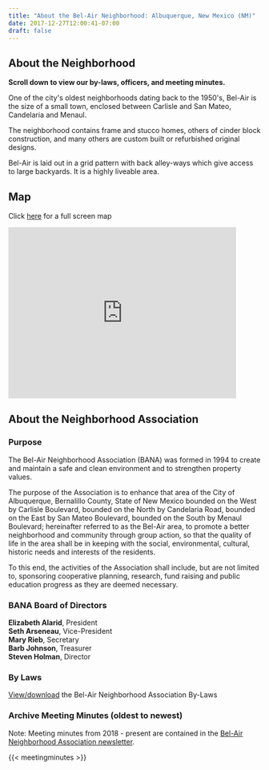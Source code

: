 ```yaml
---
title: "About the Bel-Air Neighborhood: Albuquerque, New Mexico (NM)"
date: 2017-12-27T12:00:41-07:00
draft: false
---
```


<section class="middle-content">
	<h2>About the Neighborhood</h2>
	<p><strong>Scroll down to view our by-laws, officers, and meeting minutes.</strong></p>
	<p>One of the city's oldest neighborhoods dating back to the 1950's, Bel-Air is the size of a small town, enclosed between Carlisle and San Mateo, Candelaria and Menaul.</p>
	<p>The neighborhood contains frame and stucco homes, others of cinder block construction, and many others are custom built or refurbished original designs.</p>
	<p>Bel-Air is laid out in a grid pattern with back alley-ways which give access to large backyards. It is a highly liveable area.</p>
</section>

<section class="middle-content">
	<h2>Map</h2>
	<p>Click <a href="https://goo.gl/maps/tQwVCCsAGZ8QVNAbA">here</a> for a full screen map</p>
	<p><iframe src="https://www.google.com/maps/embed?pb=!1m18!1m12!1m3!1d13055.433487784243!2d-106.60404371727206!3d35.11024723875553!2m3!1f0!2f0!3f0!3m2!1i1024!2i768!4f13.1!3m3!1m2!1s0x872274cdc2a9f6db%3A0xc6a9cab7f54a77e8!2sBel-Air%2C%20Albuquerque%2C%20NM%2087110!5e0!3m2!1sen!2sus!4v1605972029072!5m2!1sen!2sus" width="455" height="342" frameborder="0" style="border:0;" allowfullscreen="" aria-hidden="false" tabindex="0"></iframe></p>
</section>

<section class="middle-content">
	<h2>About the Neighborhood Association</h2>
	<h3>Purpose</h3>
	<p>The Bel-Air Neighborhood Association (BANA) was formed in 1994 to create and maintain a safe and clean environment and to strengthen property values.</p>
	<p>The purpose of the Association is to enhance that area of the City of Albuquerque, Bernalillo County, State of New Mexico bounded on the West by Carlisle Boulevard, bounded on the North by Candelaria Road, bounded on the East by San Mateo Boulevard, bounded on the South by Menaul Boulevard; hereinafter referred to as the Bel-Air area, to promote a better neighborhood and community through group action, so that the quality of life in the area shall be in keeping with the social, environmental, cultural, historic needs and interests of the residents.</p>
	<p>To this end, the activities of the Association shall include, but are not limited to, sponsoring cooperative planning, research, fund raising and public education progress as they are deemed necessary.</p>
	<h3>BANA Board of Directors</h3>
	<p>
	<strong>Elizabeth Alarid</strong>, President<br />
	<strong>Seth Arseneau</strong>, Vice-President<br />
	<strong>Mary Rieb</strong>, Secretary<br />
	<strong>Barb Johnson</strong>, Treasurer<br />
	<strong>Steven Holman</strong>, Director<br />
	</p>
	<h3>By Laws</h3>
	<p><a href="/documents/202304-Bel-Air-Neighborhood-Association-By-Laws.pdf">View/download</a> the Bel-Air Neighborhood Association By-Laws</p> 
	<h3>Archive Meeting Minutes (oldest to newest)</h3>
	<p>Note: Meeting minutes from 2018 - present are contained in the <a href="/page/newsletter/">Bel-Air Neighborhood Association newsletter</a>.</p>
	{{< meetingminutes >}}
</section>
